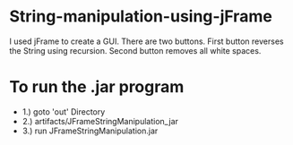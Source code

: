 # String-manipulation-using-jFrame
I used jFrame to create a GUI.
There are two buttons. 
First button reverses the String using recursion.
Second button removes all white spaces. 

# To run the .jar program
* 1.) goto 'out' Directory
* 2.) artifacts/JFrameStringManipulation_jar
* 3.) run JFrameStringManipulation.jar



